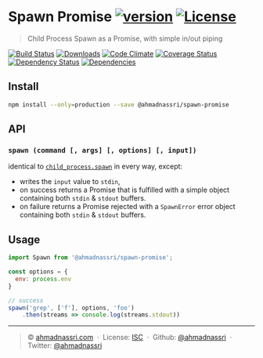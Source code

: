 # Spawn Promise [![version][npm-version]][npm-url] [![License][license-image]][license-url]

> Child Process Spawn as a Promise, with simple in/out piping

[![Build Status][travis-image]][travis-url]
[![Downloads][npm-downloads]][npm-url]
[![Code Climate][codeclimate-quality]][codeclimate-url]
[![Coverage Status][codeclimate-coverage]][codeclimate-url]
[![Dependency Status][dependencyci-image]][dependencyci-url]
[![Dependencies][david-image]][david-url]

## Install

```bash
npm install --only=production --save @ahmadnassri/spawn-promise
```

## API

### `spawn (command [, args] [, options] [, input])`

identical to [`child_process.spawn`][node-spawn] in every way, except:

- writes the `input` value to `stdin`,
- on success returns a Promise that is fulfilled with a simple object containing both `stdin` & `stdout` buffers.
- on failure returns a Promise rejected with a `SpawnError` error object containing both `stdin` & `stdout` buffers. 

## Usage

```js
import Spawn from '@ahmadnassri/spawn-promise';

const options = {
  env: process.env 
}

// success
spawn('grep', ['f'], options, 'foo')
    .then(streams => console.log(streams.stdout))
```

----
> :copyright: [ahmadnassri.com](https://www.ahmadnassri.com/) &nbsp;&middot;&nbsp;
> License: [ISC][license-url] &nbsp;&middot;&nbsp;
> Github: [@ahmadnassri](https://github.com/ahmadnassri) &nbsp;&middot;&nbsp;
> Twitter: [@ahmadnassri](https://twitter.com/ahmadnassri)

[license-url]: http://choosealicense.com/licenses/isc/
[license-image]: https://img.shields.io/github/license/ahmadnassri/node-spawn-promise.svg?style=flat-square

[travis-url]: https://travis-ci.org/ahmadnassri/node-spawn-promise
[travis-image]: https://img.shields.io/travis/ahmadnassri/node-spawn-promise.svg?style=flat-square

[npm-url]: https://www.npmjs.com/package/@ahmadnassri/spawn-promise
[npm-version]: https://img.shields.io/npm/v/@ahmadnassri/spawn-promise.svg?style=flat-square
[npm-downloads]: https://img.shields.io/npm/dm/@ahmadnassri/spawn-promise.svg?style=flat-square

[codeclimate-url]: https://codeclimate.com/github/ahmadnassri/node-spawn-promise
[codeclimate-quality]: https://img.shields.io/codeclimate/github/ahmadnassri/node-spawn-promise.svg?style=flat-square
[codeclimate-coverage]: https://img.shields.io/codeclimate/coverage/github/ahmadnassri/node-spawn-promise.svg?style=flat-square

[david-url]: https://david-dm.org/ahmadnassri/node-spawn-promise
[david-image]: https://img.shields.io/david/ahmadnassri/node-spawn-promise.svg?style=flat-square

[dependencyci-url]: https://dependencyci.com/github/ahmadnassri/node-spawn-promise
[dependencyci-image]: https://dependencyci.com/github/ahmadnassri/node-spawn-promise/badge?style=flat-square

[node-spawn]: https://nodejs.org/api/child_process.html#child_process_child_process_spawn_command_args_options
